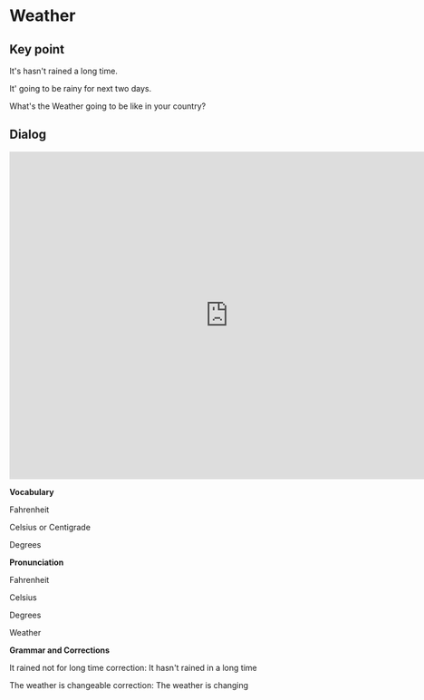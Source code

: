 # Weather

## Key point

It's hasn't rained a long time.

It' going to be rainy for next two days.

What's the Weather going to be like in your country?

## Dialog

<iframe name="easyXDM_default4184_provider" id="easyXDM_default4184_provider" src="https://cns.ef-cdn.com/Juno/EvcContent/84/63/Whats_the_weather_like/index.html?api_v=0.0.13&amp;accessKey=5bd62445-9549-4a44-8716-52d4bdab8017&amp;attendanceToken=1dd8cb32-206e-494e-8adf-cab27d861e55&amp;xdm_e=https%3A%2F%2Fevc.ef.com.cn&amp;xdm_c=default4184&amp;xdm_p=1" frameborder="0" style="box-sizing: border-box; width: 770.656px; height: 578px;"></iframe>

**Vocabulary**

Fahrenheit 

Celsius or Centigrade

Degrees

**Pronunciation**

Fahrenheit 

Celsius 

Degrees

Weather

**Grammar and Corrections**

It rained not for long time correction: It hasn't rained in a long time



The weather is changeable correction: The weather is changing

















